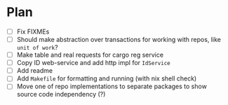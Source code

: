 # Plan

- [ ] Fix FIXMEs
- [ ] Should make abstraction over transactions for working with repos, like `unit of work`?
- [ ] Make table and real requests for cargo reg service
- [ ] Copy ID web-service and add http impl for `IdService`
- [ ] Add readme
- [ ] Add `Makefile` for formatting and running (with nix shell check)
- [ ] Move one of repo implementations to separate packages to show source code independency (?)
